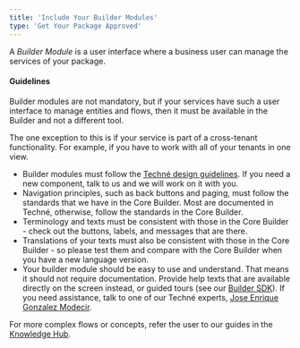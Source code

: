 ```yaml
---
title: 'Include Your Builder Modules'
type: 'Get Your Package Approved'
---
```

A *Builder Module* is a user interface where a business user can manage the services of your package.

#### Guidelines

Builder modules are not mandatory, but if your services have such a user interface to manage entities and flows, then it must be available in the Builder and not a different tool.

The one exception to this is if your service is part of a cross-tenant functionality. For example, if you have to work with all of your tenants in one view.

* Builder modules must follow the <a href="https://techne.yaas.io/Guidelines.html">Techné design guidelines</a>. If you need a new component, talk to us and we will work on it with you.
* Navigation principles, such as back buttons and paging, must follow the standards that we have in the Core Builder. Most are documented in Techné, otherwise, follow the standards in the Core Builder.
* Terminology and texts must be consistent with those in the Core Builder - check out the buttons, labels, and messages that are there.
* Translations of your texts must also be consistent with those in the Core Builder - so please test them and compare with the Core Builder when you have a new language version.
* Your builder module should be easy to use and understand. That means it should not require documentation. Provide help texts that are available directly on the screen instead, or guided tours (see our <a href="https://devportal.yaas.io/tools/buildersdk/index.html">Builder SDK</a>). If you need assistance, talk to one of our Techné experts, <a href="mailto:jose.enrique.gonzalez.modecir@sap.com">Jose Enrique Gonzalez Modecir</a>.

For more complex flows or concepts, refer the user to our guides in the <a href="https://knowledge.yaas.io/">Knowledge Hub</a>.
